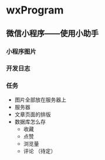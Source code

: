# wxProgram
微信小程序——使用小助手
---
### 小程序图片
### 开发日志
### 任务
* 图片全部放在服务器上
* 服务器
* 文章页面的排版
* 数据库怎么存 
    * 收藏
    * 点赞
    * 浏览量
    * 评论 （待定）